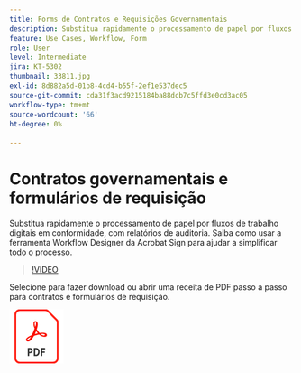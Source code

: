 ```yaml
---
title: Forms de Contratos e Requisições Governamentais
description: Substitua rapidamente o processamento de papel por fluxos de trabalho digitais em conformidade, com relatórios de auditoria
feature: Use Cases, Workflow, Form
role: User
level: Intermediate
jira: KT-5302
thumbnail: 33811.jpg
exl-id: 8d882a5d-01b8-4cd4-b55f-2ef1e537dec5
source-git-commit: cda31f3acd9215184ba88dcb7c5ffd3e0cd3ac05
workflow-type: tm+mt
source-wordcount: '66'
ht-degree: 0%

---
```


# Contratos governamentais e formulários de requisição

Substitua rapidamente o processamento de papel por fluxos de trabalho digitais em conformidade, com relatórios de auditoria. Saiba como usar a ferramenta Workflow Designer da Acrobat Sign para ajudar a simplificar todo o processo.

>[!VIDEO](https://video.tv.adobe.com/v/3448056?quality=12&learn=on&hidetitle=true&captions=por_br)

Selecione para fazer download ou abrir uma receita de PDF passo a passo para contratos e formulários de requisição.

[![Baixar Receita PDF](../assets/acrobat_PDF_96.png)](../assets/UseCaseRecipe-EN-UsingWorkflowDesigner.pdf)
